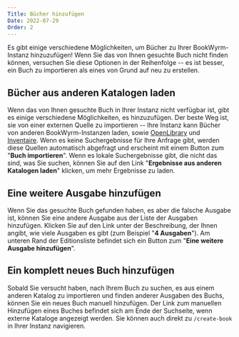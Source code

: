 ```yaml
---
Title: Bücher hinzufügen
Date: 2022-07-29
Order: 2
---
```


Es gibt einige verschiedene Möglichkeiten, um Bücher zu Ihrer BookWyrm-Instanz hinzuzufügen! Wenn Sie das von Ihnen gesuchte Buch nicht finden können, versuchen Sie diese Optionen in der Reihenfolge -- es ist besser, ein Buch zu importieren als eines von Grund auf neu zu erstellen.

## Bücher aus anderen Katalogen laden

Wenn das von Ihnen gesuchte Buch in Ihrer Instanz nicht verfügbar ist, gibt es einige verschiedene Möglichkeiten, es hinzuzufügen. Der beste Weg ist, sie von einer externen Quelle zu importieren -- Ihre Instanz kann Bücher von anderen BookWyrm-Instanzen laden, sowie [OpenLibrary](http://openlibrary.org/) und [Inventaire](http://inventaire.io/). Wenn es keine Suchergebnisse für Ihre Anfrage gibt, werden diese Quellen automatisch abgefragt und erscheint mit einem Button zum "**Buch importieren**". Wenn es lokale Suchergebnisse gibt, die nicht das sind, was Sie suchen, können Sie auf den Link "**Ergebnisse aus anderen Katalogen laden**" klicken, um mehr Ergebnisse zu laden.


## Eine weitere Ausgabe hinzufügen

Wenn Sie das gesuchte Buch gefunden haben, es aber die falsche Ausgabe ist, können Sie eine andere Ausgabe aus der Liste der Ausgaben hinzufügen. Klicken Sie auf den Link unter der Beschreibung, der Ihnen angibt, wie viele Ausgaben es gibt (zum Beispiel "**4 Ausgaben**"). Am unteren Rand der Editionsliste befindet sich ein Button zum "**Eine weitere Ausgabe hinzufügen**".

## Ein komplett neues Buch hinzufügen

Sobald Sie versucht haben, nach Ihrem Buch zu suchen, es aus einem anderen Katalog zu importieren und finden anderer Ausgaben des Buchs, können Sie ein neues Buch manuell hinzufügen. Der Link zum manuellen Hinzufügen eines Buches befindet sich am Ende der Suchseite, wenn externe Kataloge angezeigt werden. Sie können auch direkt zu `/create-book` in Ihrer Instanz navigieren.
